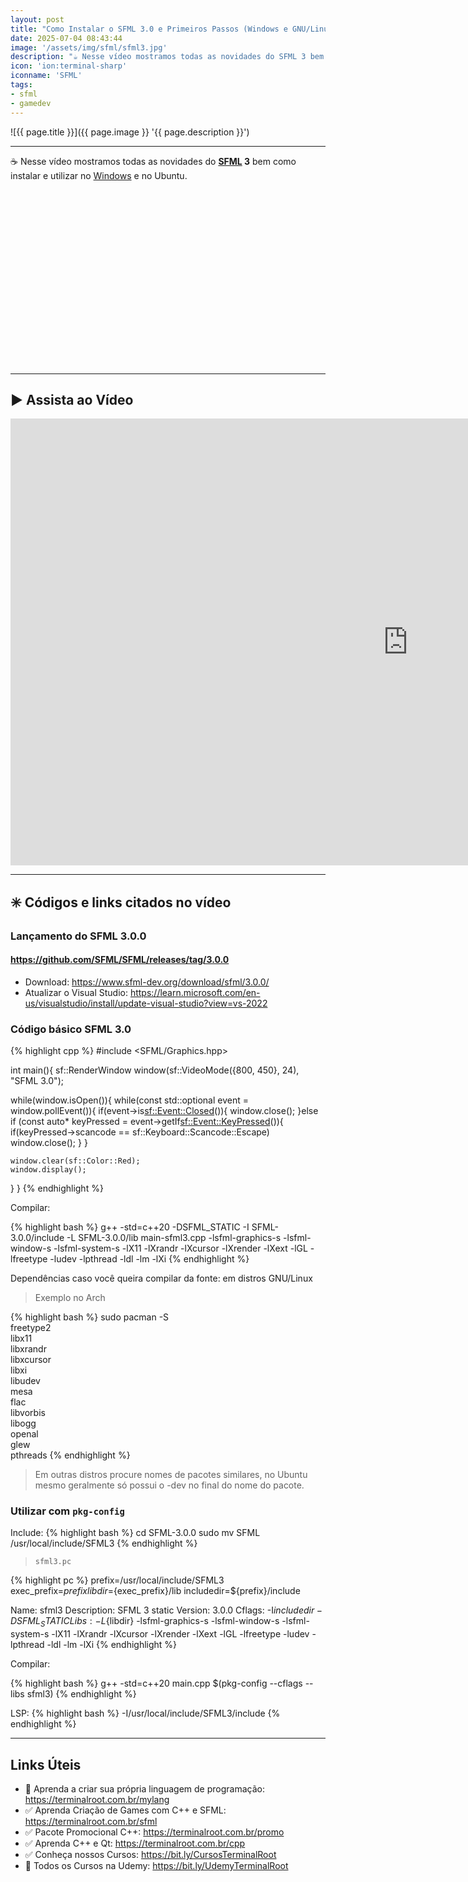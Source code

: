 ```yaml
---
layout: post
title: "Como Instalar o SFML 3.0 e Primeiros Passos (Windows e GNU/Linux)"
date: 2025-07-04 08:43:44
image: '/assets/img/sfml/sfml3.jpg'
description: "☕ Nesse vídeo mostramos todas as novidades do SFML 3 bem como instalar e utilizar no Windows e no Ubuntu."
icon: 'ion:terminal-sharp'
iconname: 'SFML'
tags:
- sfml
- gamedev
---
```


![{{ page.title }}]({{ page.image }} '{{ page.description }}')

---

☕ Nesse vídeo mostramos todas as novidades do **[SFML](https://terminalroot.com.br/sfml) 3** bem como instalar e utilizar no [Windows](https://terminalroot.com.br/tags#windows) e no Ubuntu.


<!-- SQUARE - GAMES ROOT -->
<script async src="//pagead2.googlesyndication.com/pagead/js/adsbygoogle.js"></script>
<ins class="adsbygoogle"
style="display:inline-block;width:336px;height:280px"
data-ad-client="ca-pub-2838251107855362"
data-ad-slot="5351066970"></ins>
<script>
(adsbygoogle = window.adsbygoogle || []).push({});
</script>

---

## ▶️ Assista ao Vídeo

<iframe width="1271" height="715" src="https://www.youtube.com/embed/UTbMIE5Qrlg" title="Como Instalar o SFML 3.0 e Primeiros Passos (Windows e GNU/Linux)" frameborder="0" allow="accelerometer; autoplay; clipboard-write; encrypted-media; gyroscope; picture-in-picture; web-share" referrerpolicy="strict-origin-when-cross-origin" allowfullscreen></iframe>

---

## ✳️ Códigos e links citados no vídeo

### Lançamento do SFML 3.0.0
#### <https://github.com/SFML/SFML/releases/tag/3.0.0>

+ Download: <https://www.sfml-dev.org/download/sfml/3.0.0/>
+ Atualizar o Visual Studio: <https://learn.microsoft.com/en-us/visualstudio/install/update-visual-studio?view=vs-2022>

### Código básico SFML 3.0

{% highlight cpp %}
#include <SFML/Graphics.hpp>

int main(){
  sf::RenderWindow window(sf::VideoMode({800, 450}, 24), "SFML 3.0");

  while(window.isOpen()){
    while(const std::optional event = window.pollEvent()){
      if(event->is<sf::Event::Closed>()){
        window.close();
      }else if (const auto* keyPressed = event->getIf<sf::Event::KeyPressed>()){
        if(keyPressed->scancode == sf::Keyboard::Scancode::Escape)
          window.close();
      }
    }

    window.clear(sf::Color::Red);
    window.display();
  }
}
{% endhighlight %}

Compilar:

{% highlight bash %}
g++ -std=c++20 -DSFML_STATIC -I SFML-3.0.0/include -L SFML-3.0.0/lib main-sfml3.cpp -lsfml-graphics-s -lsfml-window-s -lsfml-system-s -lX11 -lXrandr -lXcursor -lXrender -lXext -lGL -lfreetype -ludev -lpthread -ldl -lm -lXi
{% endhighlight %}


Dependências caso você queira compilar da fonte: em distros GNU/Linux
> Exemplo no Arch

{% highlight bash %}
sudo pacman -S \
  freetype2 \
  libx11 \
  libxrandr \
  libxcursor \
  libxi \
  libudev \
  mesa \
  flac \
  libvorbis \
  libogg \
  openal \
  glew \
  pthreads
{% endhighlight %}
> Em outras distros procure nomes de pacotes similares, no Ubuntu mesmo geralmente só possui o -dev no final do nome do pacote.

### Utilizar com `pkg-config`

Include:
{% highlight bash %}
cd SFML-3.0.0
sudo mv SFML /usr/local/include/SFML3
{% endhighlight %}

> `sfml3.pc`

{% highlight pc %}
prefix=/usr/local/include/SFML3
exec_prefix=${prefix}
libdir=${exec_prefix}/lib
includedir=${prefix}/include

Name: sfml3
Description: SFML 3 static
Version: 3.0.0
Cflags: -I${includedir} -DSFML_STATIC
Libs: -L${libdir} -lsfml-graphics-s -lsfml-window-s -lsfml-system-s -lX11 -lXrandr -lXcursor -lXrender -lXext -lGL -lfreetype -ludev -lpthread -ldl -lm -lXi
{% endhighlight %}

Compilar:

{% highlight bash %}
g++ -std=c++20 main.cpp $(pkg-config --cflags --libs sfml3)
{% endhighlight %}

LSP:
{% highlight bash %}
-I/usr/local/include/SFML3/include
{% endhighlight %}

---

## Links Úteis
+ 👑 Aprenda a criar sua própria linguagem de programação: <https://terminalroot.com.br/mylang>
+ ✅ Aprenda Criação de Games com C++ e SFML: <https://terminalroot.com.br/sfml>
+ ✅ Pacote Promocional C++: <https://terminalroot.com.br/promo>
+ ✅ Aprenda C++ e Qt: <https://terminalroot.com.br/cpp>
+ ✅ Conheça nossos Cursos: <https://bit.ly/CursosTerminalRoot>
+ 🎁 Todos os Cursos na Udemy: <https://bit.ly/UdemyTerminalRoot>


